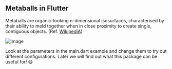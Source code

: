 ## Metaballs in Flutter

Metaballs are organic-looking n-dimensional isosurfaces, characterised 
by their ability to meld together when in close proximity to create single, 
contiguous objects. (Ref. [WikipediA](https://en.wikipedia.org/wiki/Metaballs))

![Image](https://github.com/alnitak/flutter_metaball/blob/main/images/metaballs.gif)

Look at the parameters in the main.dart example and change them to try out different configurations.
Later we will find out what this package can be useful for! 😄️
